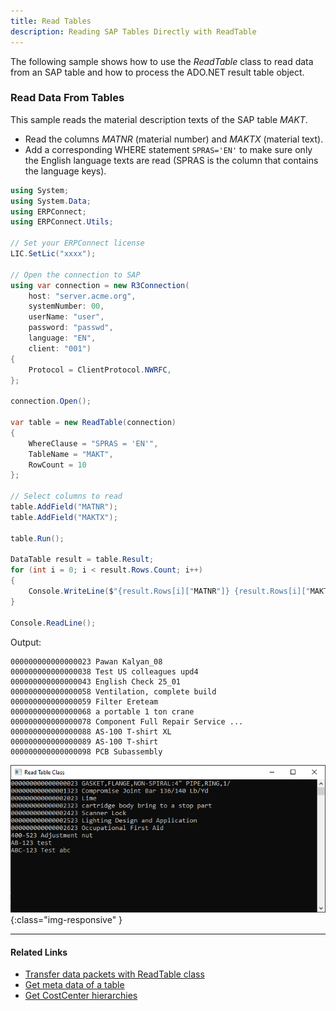 ```yaml
---
title: Read Tables
description: Reading SAP Tables Directly with ReadTable
---
```


The following sample shows how to use the *ReadTable* class to read data from an SAP table and how to process the ADO.NET result table object. 

### Read Data From Tables

This sample reads the material description texts of the SAP table *MAKT*. 

- Read the columns *MATNR* (material number) and *MAKTX* (material text).
- Add a corresponding WHERE statement `SPRAS='EN'` to make sure only the English language texts are read (SPRAS is the column that contains the language keys).


``` csharp linenums="1"
using System;
using System.Data;
using ERPConnect;
using ERPConnect.Utils;

// Set your ERPConnect license
LIC.SetLic("xxxx");

// Open the connection to SAP
using var connection = new R3Connection(
    host: "server.acme.org",
    systemNumber: 00,
    userName: "user",
    password: "passwd",
    language: "EN",
    client: "001")
{
    Protocol = ClientProtocol.NWRFC,
};

connection.Open();

var table = new ReadTable(connection)
{
    WhereClause = "SPRAS = 'EN'",
    TableName = "MAKT",
    RowCount = 10
};

// Select columns to read
table.AddField("MATNR");
table.AddField("MAKTX");

table.Run();

DataTable result = table.Result;
for (int i = 0; i < result.Rows.Count; i++)
{
    Console.WriteLine($"{result.Rows[i]["MATNR"]} {result.Rows[i]["MAKTX"]}");
}

Console.ReadLine();
```

Output:
```
000000000000000023 Pawan Kalyan_08
000000000000000038 Test US colleagues upd4
000000000000000043 English Check 25_01
000000000000000058 Ventilation, complete build
000000000000000059 Filter Ereteam
000000000000000068 a portable 1 ton crane
000000000000000078 Component Full Repair Service ...
000000000000000088 AS-100 T-shirt XL
000000000000000089 AS-100 T-shirt
000000000000000098 PCB Subassembly
```

![ReadTable-Console]( ../../assets/images/ReadTable-Console.png){:class="img-responsive" }


****
#### Related Links
- [Transfer data packets with ReadTable class](../../samples/transfer-data-packets-with-readtable-class.md)
- [Get meta data of a table](../../samples/get-meta-data-of-a-table.md)
- [Get CostCenter hierarchies](../../samples/get-costcenter-hierarchies.md)
